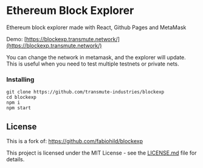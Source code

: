 

# Ethereum Block Explorer

Ethereum block explorer made with React, Github Pages and MetaMask

Demo: [https://blockexp.transmute.network/](https://blockexp.transmute.network/) 

You can change the network in metamask, and the explorer will update. This is useful when you need to test multiple testnets or private nets.

### Installing

```
git clone https://github.com/transmute-industries/blockexp
cd blockexp
npm i
npm start
```

## License

This is a fork of: https://github.com/fabiohild/blockexp

This project is licensed under the MIT License - see the [LICENSE.md](LICENSE.md) file for details.


